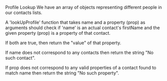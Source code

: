 Profile Lookup
We have an array of objects representing different people in our contacts lists.

A 'lookUpProfile' function that takes name and a property (prop) as arguments should check if 'name' is an actual contact's firstName and the given property (prop) is a property of that contact.

If both are true, then return the "value" of that property.

If name does not correspond to any contacts then return the string "No such contact".

If prop does not correspond to any valid properties of a contact found to match name then return the string "No such property".
